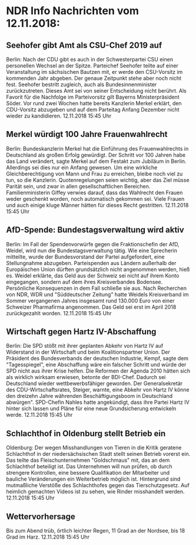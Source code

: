 # NDR Info Nachrichten vom 12.11.2018:


## Seehofer gibt Amt als CSU-Chef 2019 auf
Berlin: Nach der CDU gibt es auch in der Schwesterpartei CSU einen personellen Wechsel an der Spitze. Parteichef Seehofer teilte auf einer Veranstaltung im sächsischen Bautzen mit, er werde den CSU-Vorsitz im kommenden Jahr abgeben. Der genaue Zeitpunkt stehe aber noch nicht fest. Seehofer bestritt zugleich, auch als Bundesinnenminister zurückzutreten. Dieses Amt sei von seiner Entscheidung nicht berührt. Als Favorit für die Nachfolge im Parteivorsitz gilt Bayerns Ministerpräsident Söder. Vor rund zwei Wochen hatte bereits Kanzlerin Merkel erklärt, den CDU-Vorsitz abzugeben und auf dem Parteitag Anfang Dezember nicht wieder zu kandidieren. 12.11.2018 15:45 Uhr 

## Merkel würdigt 100 Jahre Frauenwahlrecht
Berlin: Bundeskanzlerin Merkel hat die Einführung des Frauenwahlrechts in Deutschland als großen Erfolg gewürdigt. Der Schritt vor 100 Jahren habe das Land verändert, sagte Merkel auf dem Festakt zum Jubiläum in Berlin. Allerdings sei dies nur ein Anfang gewesen. Um eine wirkliche Gleichberechtigung von Mann und Frau zu erreichen, bleibe noch viel zu tun, so die Kanzlerin. Quotenregelungen seien wichtig, aber das Ziel müsse Parität sein, und zwar in allen gesellschaftlichen Bereichen. Familienministerin Giffey verwies darauf, dass das Wahlrecht den Frauen weder geschenkt worden, noch automatisch gekommen sei. Viele Frauen und auch einige kluge Männer hätten für dieses Recht gestritten. 12.11.2018 15:45 Uhr 

## AfD-Spende: Bundestagsverwaltung wird aktiv
Berlin: Im Fall der Spendenvorwürfe gegen die Fraktionschefin der AfD, Weidel, wird nun die Bundestagsverwaltung tätig. Wie eine Sprecherin mitteilte, wurde der Bundesvorstand der Partei aufgefordert, eine Stellungnahme abzugeben. Parteispenden aus Ländern außerhalb der Europäischen Union dürften grundsätzlich nicht angenommen werden, hieß es. Weidel erklärte, das Geld aus der Schweiz sei nicht auf ihrem Konto eingegangen, sondern auf dem ihres Kreisverbandes Bodensee. Persönliche Konsequenzen in dem Fall schließe sie aus. Nach Recherchen von NDR, WDR und "Süddeutscher Zeitung" hatte Weidels Kreisverband im Sommer vergangenen Jahres insgesamt rund 130.000 Euro von einer Schweizer Pharmafirma angenommen. Das Geld sei erst im April 2018 zurückgezahlt worden. 12.11.2018 15:45 Uhr 

## Wirtschaft gegen Hartz IV-Abschaffung
Berlin: Die SPD stößt mit ihrer geplanten Abkehr von Hartz IV auf Widerstand in der Wirtschaft und beim Koalitionspartner Union. Der Präsident des Bundesverbands der deutschen Industrie, Kempf, sagte dem "Tagesspiegel", eine Abschaffung wäre ein falscher Schritt und würde der SPD nicht aus ihrer Krise helfen. Die Reformen der Agenda 2010 hätten sich als wirklich wirksam erwiesen, betonte der BDI-Chef. Dadurch sei Deutschland wieder wettbewerbsfähiger geworden. Der Generalsekretär des CDU-Wirtschaftsrates, Steiger, warnte, eine Abkehr von Hartz IV könne den dreizehn Jahre währenden Beschäftigungsboom in Deutschland abwürgen". SPD-Chefin Nahles hatte angekündigt, dass ihre Partei Hartz IV hinter sich lassen und Pläne für eine neue Grundsicherung entwickeln werde. 12.11.2018 15:45 Uhr 

## Schlachthof in Oldenburg stellt Betrieb ein
Oldenburg: Der wegen Misshandlungen von Tieren in die Kritik geratene Schlachthof in der niedersächsischen Stadt stellt seinen Betrieb vorerst ein. Das teilte das Fleischunternehmen "Goldschmaus" mit, das an dem Schlachthof beteiligt ist. Das Unternehmen will nun prüfen, ob durch strengere Kontrollen, eine bessere Qualifikation der Mitarbeiter und bauliche Veränderungen ein Weiterbetrieb möglich ist. Hintergrund sind mutmaßliche Verstöße des Schlachthofes gegen das Tierschutzgesetz. Auf heimlich gemachten Videos ist zu sehen, wie Rinder misshandelt werden. 12.11.2018 15:45 Uhr 

## Wettervorhersage
Bis zum Abend trüb, örtlich leichter Regen, 11 Grad an der Nordsee, bis 18 Grad im Harz. 12.11.2018 15:45 Uhr 
